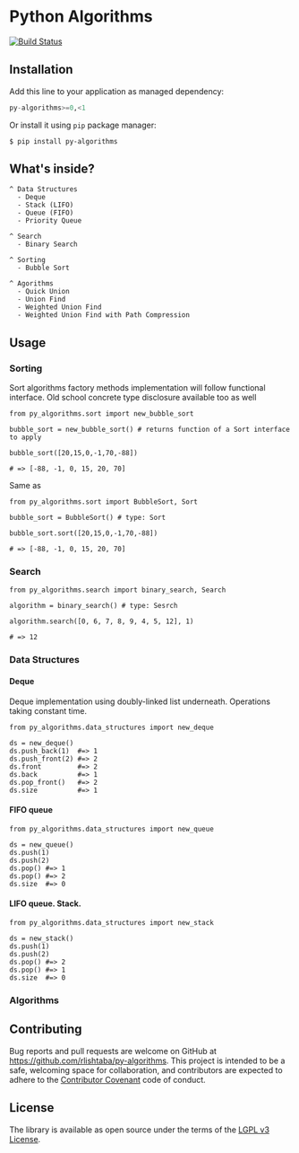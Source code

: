 # Python Algorithms

[![Build Status](https://travis-ci.org/rlishtaba/py-algorithms-playground.svg?branch=master)](https://travis-ci.org/rlishtaba/py-algorithms)


## Installation

Add this line to your application as managed dependency:

```python
py-algorithms>=0,<1
```

Or install it using `pip` package manager:

    $ pip install py-algorithms

## What's inside?

    ^ Data Structures
      - Deque
      - Stack (LIFO)
      - Queue (FIFO)
      - Priority Queue

    ^ Search
      - Binary Search

    ^ Sorting
      - Bubble Sort

    ^ Agorithms
      - Quick Union
      - Union Find
      - Weighted Union Find
      - Weighted Union Find with Path Compression

## Usage

### Sorting

Sort algorithms factory methods implementation will follow
functional interface. Old school concrete type disclosure available too as well

    from py_algorithms.sort import new_bubble_sort

    bubble_sort = new_bubble_sort() # returns function of a Sort interface to apply

    bubble_sort([20,15,0,-1,70,-88])

    # => [-88, -1, 0, 15, 20, 70]

Same as

    from py_algorithms.sort import BubbleSort, Sort

    bubble_sort = BubbleSort() # type: Sort

    bubble_sort.sort([20,15,0,-1,70,-88])

    # => [-88, -1, 0, 15, 20, 70]


### Search

    from py_algorithms.search import binary_search, Search

    algorithm = binary_search() # type: Sesrch

    algorithm.search([0, 6, 7, 8, 9, 4, 5, 12], 1)

    # => 12


### Data Structures

#### Deque

Deque implementation using doubly-linked list underneath. Operations taking
constant time.

    from py_algorithms.data_structures import new_deque

    ds = new_deque()
    ds.push_back(1)  #=> 1
    ds.push_front(2) #=> 2
    ds.front         #=> 2
    ds.back          #=> 1
    ds.pop_front()   #=> 2
    ds.size          #=> 1


#### FIFO queue

    from py_algorithms.data_structures import new_queue

    ds = new_queue()
    ds.push(1)
    ds.push(2)
    ds.pop() #=> 1
    ds.pop() #=> 2
    ds.size  #=> 0


#### LIFO queue. Stack.

    from py_algorithms.data_structures import new_stack

    ds = new_stack()
    ds.push(1)
    ds.push(2)
    ds.pop() #=> 2
    ds.pop() #=> 1
    ds.size  #=> 0

### Algorithms


## Contributing

Bug reports and pull requests are welcome on GitHub at https://github.com/rlishtaba/py-algorithms. This project is intended to be a safe, welcoming space for collaboration, and contributors are expected to adhere to the [Contributor Covenant](http://contributor-covenant.org) code of conduct.


## License

The library is available as open source under the terms of the [LGPL v3 License](http://opensource.org/licenses/LGPLv3).

